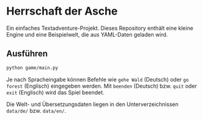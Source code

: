 # Herrschaft der Asche

Ein einfaches Textadventure-Projekt. Dieses Repository enthält eine kleine Engine und eine Beispielwelt, die aus YAML-Daten geladen wird.

## Ausführen

```bash
python game/main.py
```

Je nach Spracheingabe können Befehle wie `gehe Wald` (Deutsch) oder `go forest` (Englisch) eingegeben werden. Mit `beenden` (Deutsch) bzw. `quit` oder `exit` (Englisch) wird das Spiel beendet.

Die Welt- und Übersetzungsdaten liegen in den Unterverzeichnissen `data/de/` bzw. `data/en/`.
